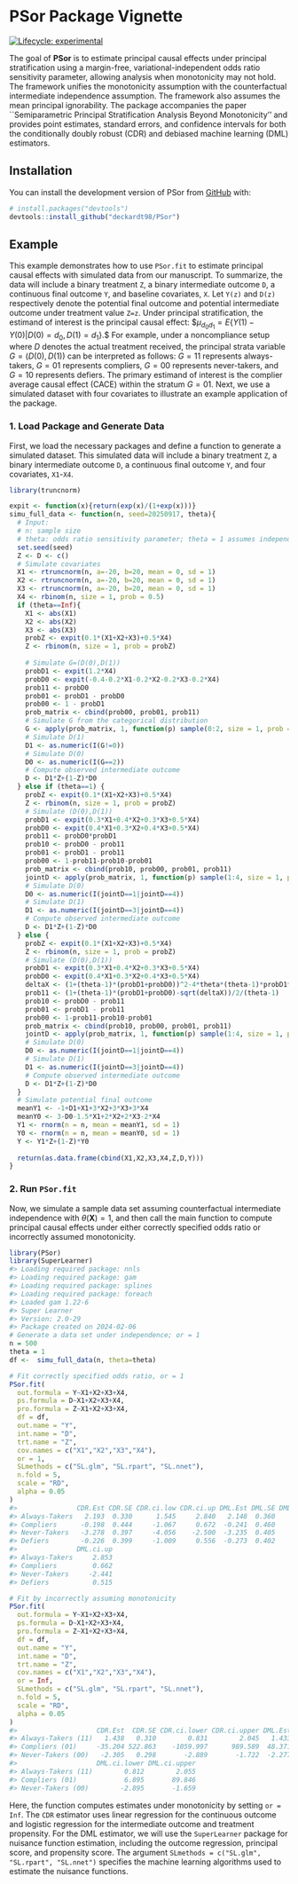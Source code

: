 PSor Package Vignette
================

[![Lifecycle:
experimental](https://img.shields.io/badge/lifecycle-experimental-orange.svg)](https://lifecycle.r-lib.org/articles/stages.html#experimental)

The goal of **PSor** is to estimate principal causal effects under
principal stratification using a margin-free, variational-independent
odds ratio sensitivity parameter, allowing analysis when monotonicity
may not hold. The framework unifies the monotonicity assumption with the
counterfactual intermediate independence assumption. The framework also
assumes the mean principal ignorability. The package accompanies the
paper \`\`Semiparametric Principal Stratification Analysis Beyond
Monotonicity’’ and provides point estimates, standard errors, and
confidence intervals for both the conditionally doubly robust (CDR) and
debiased machine learning (DML) estimators.

## Installation

You can install the development version of PSor from
[GitHub](https://github.com/) with:

``` r
# install.packages("devtools")
devtools::install_github("deckardt98/PSor")
```

## Example

This example demonstrates how to use `PSor.fit` to estimate principal
causal effects with simulated data from our manuscript. To summarize,
the data will include a binary treatment `Z`, a binary intermediate
outcome `D`, a continuous final outcome `Y`, and baseline covariates,
`X`. Let `Y(z)` and `D(z)` respectively denote the potential
final outcome and potential intermediate outcome under treatment value
`Z=z`. Under principal stratification, the estimand of interest is the
principal causal effect:
$$\mu_{d_0d_1}=E\left\{Y(1)-Y(0)\middle|D(0)=d_0,D(1)=d_1\right\}$.$ For example, under a
noncompliance setup where $D$ denotes the actual treatment received, the
principal strata variable $G=(D(0),D(1))$ can be interpreted as follows:
$G=11$ represents always-takers, $G=01$ represents compliers, $G=00$
represents never-takers, and $G=10$ represents defiers. The primary
estimand of interest is the complier average causal effect (CACE) within
the stratum $G=01$. Next, we use a simulated dataset with four
covariates to illustrate an example application of the package.

### 1. Load Package and Generate Data

First, we load the necessary packages and define a function to generate
a simulated dataset. This simulated data will include a binary treatment
`Z`, a binary intermediate outcome `D`, a continuous final outcome `Y`,
and four covariates, `X1`-`X4`.

``` r
library(truncnorm)

expit <- function(x){return(exp(x)/(1+exp(x)))}
simu_full_data <- function(n, seed=20250917, theta){
  # Input:
  # n: sample size
  # theta: odds ratio sensitivity parameter; theta = 1 assumes independence and theta = Inf assumes monotonicity
  set.seed(seed)
  Z <- D <- c()
  # Simulate covariates
  X1 <- rtruncnorm(n, a=-20, b=20, mean = 0, sd = 1)
  X2 <- rtruncnorm(n, a=-20, b=20, mean = 0, sd = 1)
  X3 <- rtruncnorm(n, a=-20, b=20, mean = 0, sd = 1)
  X4 <- rbinom(n, size = 1, prob = 0.5)
  if (theta==Inf){
    X1 <- abs(X1)
    X2 <- abs(X2)
    X3 <- abs(X3)
    probZ <- expit(0.1*(X1+X2+X3)+0.5*X4)
    Z <- rbinom(n, size = 1, prob = probZ)
    
    # Simulate G=(D(0),D(1))
    probD1 <- expit(1.2*X4)
    probD0 <- expit(-0.4-0.2*X1-0.2*X2-0.2*X3-0.2*X4)
    prob11 <- probD0
    prob01 <- probD1 - probD0
    prob00 <- 1 - probD1
    prob_matrix <- cbind(prob00, prob01, prob11)
    # Simulate G from the categorical distribution
    G <- apply(prob_matrix, 1, function(p) sample(0:2, size = 1, prob = p))
    # Simulate D(1)
    D1 <- as.numeric(I(G!=0))
    # Simulate D(0)
    D0 <- as.numeric(I(G==2))
    # Compute observed intermediate outcome
    D <- D1*Z+(1-Z)*D0
  } else if (theta==1) {
    probZ <- expit(0.1*(X1+X2+X3)+0.5*X4)
    Z <- rbinom(n, size = 1, prob = probZ)
    # Simulate (D(0),D(1))
    probD1 <- expit(0.3*X1+0.4*X2+0.3*X3+0.5*X4)
    probD0 <- expit(0.4*X1+0.3*X2+0.4*X3+0.5*X4)
    prob11 <- probD0*probD1
    prob10 <- probD0 - prob11
    prob01 <- probD1 - prob11
    prob00 <- 1-prob11-prob10-prob01
    prob_matrix <- cbind(prob10, prob00, prob01, prob11)
    jointD <- apply(prob_matrix, 1, function(p) sample(1:4, size = 1, prob = p))
    # Simulate D(0)
    D0 <- as.numeric(I(jointD==1|jointD==4))
    # Simulate D(1)
    D1 <- as.numeric(I(jointD==3|jointD==4))
    # Compute observed intermediate outcome
    D <- D1*Z+(1-Z)*D0
  } else {
    probZ <- expit(0.1*(X1+X2+X3)+0.5*X4)
    Z <- rbinom(n, size = 1, prob = probZ)
    # Simulate (D(0),D(1))
    probD1 <- expit(0.3*X1+0.4*X2+0.3*X3+0.5*X4)
    probD0 <- expit(0.4*X1+0.3*X2+0.4*X3+0.5*X4)
    deltaX <- (1+(theta-1)*(probD1+probD0))^2-4*theta*(theta-1)*probD1*probD0
    prob11 <- (1+(theta-1)*(probD1+probD0)-sqrt(deltaX))/2/(theta-1)
    prob10 <- probD0 - prob11
    prob01 <- probD1 - prob11
    prob00 <- 1-prob11-prob10-prob01
    prob_matrix <- cbind(prob10, prob00, prob01, prob11)
    jointD <- apply(prob_matrix, 1, function(p) sample(1:4, size = 1, prob = p))
    # Simulate D(0)
    D0 <- as.numeric(I(jointD==1|jointD==4))
    # Simulate D(1)
    D1 <- as.numeric(I(jointD==3|jointD==4))
    # Compute observed intermediate outcome
    D <- D1*Z+(1-Z)*D0
  }
  # Simulate potential final outcome
  meanY1 <- -1+D1+X1+3*X2+3*X3+3*X4
  meanY0 <- 3-D0-1.5*X1+2*X2+2*X3-2*X4
  Y1 <- rnorm(n = n, mean = meanY1, sd = 1)
  Y0 <- rnorm(n = n, mean = meanY0, sd = 1)
  Y <- Y1*Z+(1-Z)*Y0
  
  return(as.data.frame(cbind(X1,X2,X3,X4,Z,D,Y)))
}
```

### 2. Run `PSor.fit`

Now, we simulate a sample data set assuming counterfactual intermediate
independence with $\theta(\mathbf{X})=1$, and then call the main
function to compute principal causal effects under either correctly
specified odds ratio or incorrectly assumed monotonicity.

``` r
library(PSor)
library(SuperLearner)
#> Loading required package: nnls
#> Loading required package: gam
#> Loading required package: splines
#> Loading required package: foreach
#> Loaded gam 1.22-6
#> Super Learner
#> Version: 2.0-29
#> Package created on 2024-02-06
# Generate a data set under independence; or = 1
n = 500
theta = 1
df <-  simu_full_data(n, theta=theta)

# Fit correctly specified odds ratio, or = 1
PSor.fit(
  out.formula = Y~X1+X2+X3+X4,
  ps.formula = D~X1+X2+X3+X4,
  pro.formula = Z~X1+X2+X3+X4,
  df = df,
  out.name = "Y",
  int.name = "D",
  trt.name = "Z",
  cov.names = c("X1","X2","X3","X4"),
  or = 1,
  SLmethods = c("SL.glm", "SL.rpart", "SL.nnet"),
  n.fold = 5,
  scale = "RD",
  alpha = 0.05
)
#>               CDR.Est CDR.SE CDR.ci.low CDR.ci.up DML.Est DML.SE DML.ci.low
#> Always-Takers   2.193  0.330      1.545     2.840   2.148  0.360      1.443
#> Compliers      -0.198  0.444     -1.067     0.672  -0.241  0.460     -1.143
#> Never-Takers   -3.278  0.397     -4.056    -2.500  -3.235  0.405     -4.028
#> Defiers        -0.226  0.399     -1.009     0.556  -0.273  0.402     -1.061
#>               DML.ci.up
#> Always-Takers     2.853
#> Compliers         0.662
#> Never-Takers     -2.441
#> Defiers           0.515

# Fit by incorrectly assuming monotonicity
PSor.fit(
  out.formula = Y~X1+X2+X3+X4,
  ps.formula = D~X1+X2+X3+X4,
  pro.formula = Z~X1+X2+X3+X4,
  df = df,
  out.name = "Y",
  int.name = "D",
  trt.name = "Z",
  cov.names = c("X1","X2","X3","X4"),
  or = Inf,
  SLmethods = c("SL.glm", "SL.rpart", "SL.nnet"),
  n.fold = 5,
  scale = "RD",
  alpha = 0.05
)
#>                    CDR.Est  CDR.SE CDR.ci.lower CDR.ci.upper DML.Est DML.SE
#> Always-Takers (11)   1.438   0.310        0.831        2.045   1.433  0.317
#> Compliers (01)     -35.204 522.863    -1059.997      989.589  48.371 21.161
#> Never-Takers (00)   -2.305   0.298       -2.889       -1.722  -2.277  0.315
#>                    DML.ci.lower DML.ci.upper
#> Always-Takers (11)        0.812        2.055
#> Compliers (01)            6.895       89.846
#> Never-Takers (00)        -2.895       -1.659
```

Here, the function computes estimates under monotonicity by setting
`or = Inf`. The `CDR` estimator uses linear regression for the
continuous outcome and logistic regression for the intermediate outcome
and treatment propensity. For the DML estimator, we will use the
`SuperLearner` package for nuisance function estimation, including the
outcome regression, principal score, and propensity score. The argument
`SLmethods = c("SL.glm", "SL.rpart", "SL.nnet")` specifies the machine
learning algorithms used to estimate the nuisance functions.
